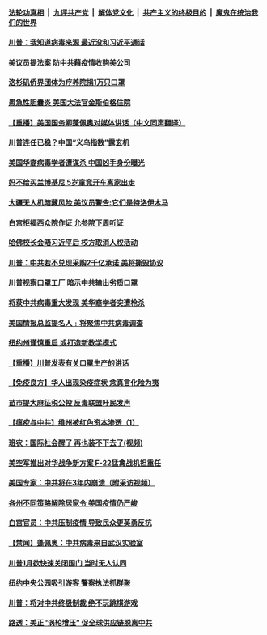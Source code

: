 

####  [法轮功真相](../../../../basic/blob/master/README.md?t=05070331) &nbsp;|&nbsp; [九评共产党](../../../../9ping.md/blob/master/README.md?t=05070331) &nbsp;|&nbsp; [解体党文化](../../../../jtdwh.md/blob/master/README.md?t=05070331)  &nbsp;|&nbsp; [共产主义的终极目的](../../../../gczydzjmd.md/blob/master/README.md?t=05070331) &nbsp;|&nbsp; [魔鬼在统治我们的世界](../../../../mgztzwmdsj.md/blob/master/README.md?t=05070331) 

#### [川普：我知道病毒来源 最近没和习近平通话](../pages/prog203/a102840414.md?t=05070331) 

#### [美议员提法案 防中共藉疫情收购美公司](../pages/prog203/a102840395.md?t=05070331) 

#### [洛杉矶侨界团体为疗养院捐1万只口罩](../pages/prog203/a102840374.md?t=05070331) 

#### [患急性胆囊炎 美国大法官金斯伯格住院](../pages/prog203/a102840349.md?t=05070331) 

#### [【重播】美国国务卿蓬佩奥对媒体讲话（中文同声翻译）](../pages/prog203/a102840338.md?t=05070331) 

#### [川普连任已稳？中国“义乌指数”露玄机](../pages/prog203/a102840105.md?t=05070331) 

#### [美国华裔病毒学者遭谋杀 中国凶手身份曝光](../pages/prog203/a102840054.md?t=05070331) 

#### [妈不给买兰博基尼 5岁童竟开车离家出走](../pages/prog203/a102839968.md?t=05070331) 

#### [大疆无人机暗藏风险 美议员警告:它们是特洛伊木马](../pages/prog203/a102839779.md?t=05070331) 

#### [白宫拒福西众院作证 允参院下周听证](../pages/prog203/a102839607.md?t=05070331) 

#### [哈佛校长会晤习近平后 校方取消人权活动](../pages/prog203/a102839529.md?t=05070331) 

#### [川普：中共若不兑现采购2千亿承诺 美将撕毁协议](../pages/prog203/a102839683.md?t=05070331) 

#### [川普视察口罩工厂 暗示中共输出劣质口罩](../pages/prog203/a102839660.md?t=05070331) 

#### [将获中共病毒重大发现 美华裔学者突遭枪杀](../pages/prog203/a102839585.md?t=05070331) 

#### [美国情报总监提名人﹕将聚焦中共病毒调查](../pages/prog203/a102839620.md?t=05070331) 

#### [纽约州谨慎重启 或打造新教学模式](../pages/prog203/a102839592.md?t=05070331) 

#### [【重播】川普发表有关口罩生产的讲话](../pages/prog203/a102839565.md?t=05070331) 

#### [【免疫良方】华人出现染疫症状 念真言化险为夷](../pages/prog203/a102839514.md?t=05070331) 

#### [苗市提大麻征税公投 反毒联盟吁民发声](../pages/prog203/a102839510.md?t=05070331) 

#### [【瘟疫与中共】维州被红色资本渗透（1）](../pages/prog203/a102839241.md?t=05070331) 

#### [班农：国际社会醒了 再也装不下去了(视频)](../pages/prog203/a102839223.md?t=05070331) 

#### [美空军推出对华战争新方案 F-22猛禽战机担重任](../pages/prog203/a102838905.md?t=05070331) 

#### [美国专家：中共将在3年内崩溃（附采访视频）](../pages/prog203/a102838765.md?t=05070331) 

#### [各州不同策略解除居家令 美国疫情仍严峻](../pages/prog203/a102838810.md?t=05070331) 

#### [白宫官员：中共压制疫情 导致民众更英勇反抗](../pages/prog203/a102838804.md?t=05070331) 

#### [【禁闻】蓬佩奥：中共病毒来自武汉实验室](../pages/prog203/a102838747.md?t=05070331) 

#### [川普1月欲快速关闭国门 当时无人认同](../pages/prog203/a102838702.md?t=05070331) 

#### [纽约中央公园吸引游客 警察执法抓群聚](../pages/prog203/a102838661.md?t=05070331) 

#### [川普：将对中共终极制裁 绝不玩跳棋游戏](../pages/prog203/a102838716.md?t=05070331) 

#### [路透：美正“涡轮增压” 促全球供应链脱离中共](../pages/prog203/a102838586.md?t=05070331) 

